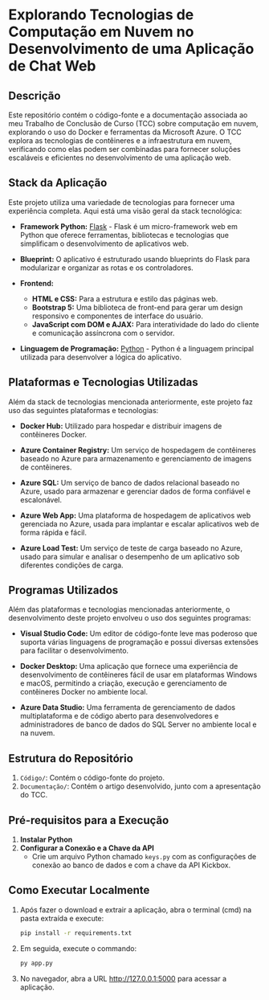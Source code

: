 # Explorando Tecnologias de Computação em Nuvem no Desenvolvimento de uma Aplicação de Chat Web

## Descrição
Este repositório contém o código-fonte e a documentação associada ao meu Trabalho de Conclusão de Curso (TCC) sobre computação em nuvem, explorando o uso do Docker e ferramentas da Microsoft Azure. O TCC explora as tecnologias de contêineres e a infraestrutura em nuvem, verificando como elas podem ser combinadas para fornecer soluções escaláveis e eficientes no desenvolvimento de uma aplicação web.

## Stack da Aplicação

Este projeto utiliza uma variedade de tecnologias para fornecer uma experiência completa. Aqui está uma visão geral da stack tecnológica:

- **Framework Python:** [Flask](https://flask.palletsprojects.com/en/2.3.x/) - Flask é um micro-framework web em Python que oferece ferramentas, bibliotecas e tecnologias que simplificam o desenvolvimento de aplicativos web.
  
- **Blueprint:** O aplicativo é estruturado usando blueprints do Flask para modularizar e organizar as rotas e os controladores.

- **Frontend:**
  - **HTML e CSS:** Para a estrutura e estilo das páginas web.
  - **Bootstrap 5:** Uma biblioteca de front-end para gerar um design responsivo e componentes de interface do usuário.
  - **JavaScript com DOM e AJAX:** Para interatividade do lado do cliente e comunicação assíncrona com o servidor.

- **Linguagem de Programação:** [Python](https://www.python.org/) - Python é a linguagem principal utilizada para desenvolver a lógica do aplicativo.

## Plataformas e Tecnologias Utilizadas

Além da stack de tecnologias mencionada anteriormente, este projeto faz uso das seguintes plataformas e tecnologias:

- **Docker Hub:** Utilizado para hospedar e distribuir imagens de contêineres Docker.

- **Azure Container Registry:** Um serviço de hospedagem de contêineres baseado no Azure para armazenamento e gerenciamento de imagens de contêineres.

- **Azure SQL:** Um serviço de banco de dados relacional baseado no Azure, usado para armazenar e gerenciar dados de forma confiável e escalonável.

- **Azure Web App:** Uma plataforma de hospedagem de aplicativos web gerenciada no Azure, usada para implantar e escalar aplicativos web de forma rápida e fácil.

- **Azure Load Test:** Um serviço de teste de carga baseado no Azure, usado para simular e analisar o desempenho de um aplicativo sob diferentes condições de carga.


## Programas Utilizados

Além das plataformas e tecnologias mencionadas anteriormente, o desenvolvimento deste projeto envolveu o uso dos seguintes programas:

- **Visual Studio Code:** Um editor de código-fonte leve mas poderoso que suporta várias linguagens de programação e possui diversas extensões para facilitar o desenvolvimento.

- **Docker Desktop:** Uma aplicação que fornece uma experiência de desenvolvimento de contêineres fácil de usar em plataformas Windows e macOS, permitindo a criação, execução e gerenciamento de contêineres Docker no ambiente local.

- **Azure Data Studio:** Uma ferramenta de gerenciamento de dados multiplataforma e de código aberto para desenvolvedores e administradores de banco de dados do SQL Server no ambiente local e na nuvem.


## Estrutura do Repositório
1. `Código/`: Contém o código-fonte do projeto.
2. `Documentação/`: Contém o artigo desenvolvido, junto com a apresentação do TCC.


## Pré-requisitos para a Execução
1. **Instalar Python**
2. **Configurar a Conexão e a Chave da API**
   - Crie um arquivo Python chamado `keys.py` com as configurações de conexão ao banco de dados e com a chave da API Kickbox.

## Como Executar Localmente
1. Após fazer o download e extrair a aplicação, abra o terminal (cmd) na pasta extraída e execute:
   ```sh
   pip install -r requirements.txt 
2. Em seguida, execute o commando:
   ```sh
   py app.py
3. No navegador, abra a URL http://127.0.0.1:5000 para acessar a aplicação.
